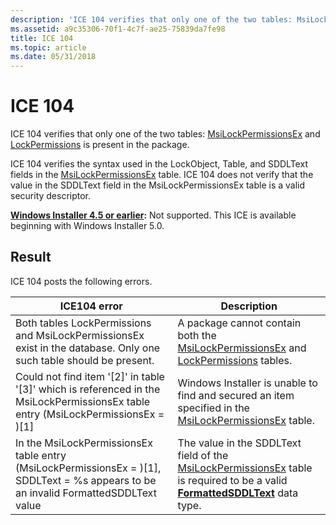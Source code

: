 ```yaml
---
description: 'ICE 104 verifies that only one of the two tables: MsiLockPermissionsEx and LockPermissions is present in the package.'
ms.assetid: a9c35306-70f1-4c7f-ae25-75839da7fe98
title: ICE 104
ms.topic: article
ms.date: 05/31/2018
---
```


# ICE 104

ICE 104 verifies that only one of the two tables: [MsiLockPermissionsEx](msilockpermissionsex-table.md) and [LockPermissions](lockpermissions-table.md) is present in the package.

ICE 104 verifies the syntax used in the LockObject, Table, and SDDLText fields in the [MsiLockPermissionsEx](msilockpermissionsex-table.md) table. ICE 104 does not verify that the value in the SDDLText field in the MsiLockPermissionsEx table is a valid security descriptor.

**[Windows Installer 4.5 or earlier](not-supported-in-windows-installer-4-5.md):** Not supported. This ICE is available beginning with Windows Installer 5.0.

## Result

ICE 104 posts the following errors.



| ICE104 error                                                                                                                            | Description                                                                                                                                                                             |
|-----------------------------------------------------------------------------------------------------------------------------------------|-----------------------------------------------------------------------------------------------------------------------------------------------------------------------------------------|
| Both tables LockPermissions and MsiLockPermissionsEx exist in the database. Only one such table should be present.                      | A package cannot contain both the [MsiLockPermissionsEx](msilockpermissionsex-table.md) and [LockPermissions](lockpermissions-table.md) tables.                                       |
| Could not find item '\[2\]' in table '\[3\]' which is referenced in the MsiLockPermissionsEx table entry (MsiLockPermissionsEx = )\[1\] | Windows Installer is unable to find and secured an item specified in the [MsiLockPermissionsEx](msilockpermissionsex-table.md) table.                                                  |
| In the MsiLockPermissionsEx table entry (MsiLockPermissionsEx = )\[1\], SDDLText = %s appears to be an invalid FormattedSDDLText value  | The value in the SDDLText field of the [MsiLockPermissionsEx](msilockpermissionsex-table.md) table is required to be a valid [**FormattedSDDLText**](formattedsddltext.md) data type. |



 

 

 



